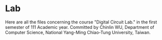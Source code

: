 # Lab
Here are all the files concerning the course "Digital Circuit Lab." in the first semester of 111 Academic year.
Committed by Chinlin WU, Department of Computer Science, National Yang-Ming Chiao-Tung University, Taiwan.
